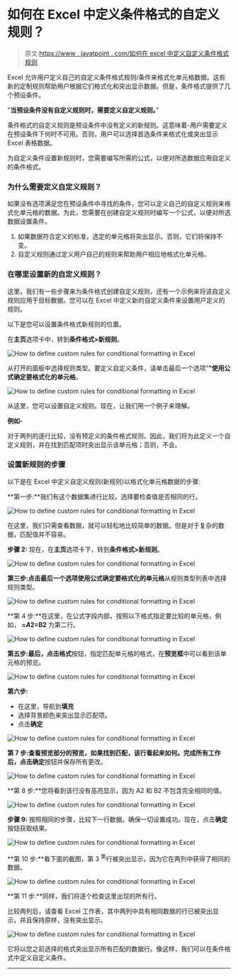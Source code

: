 # 如何在 Excel 中定义条件格式的自定义规则？

> 原文:[https://www . javatpoint . com/如何在 excel 中定义自定义条件格式规则](https://www.javatpoint.com/how-to-define-custom-rules-for-conditional-formatting-in-excel)

Excel 允许用户定义自己的自定义条件格式规则/条件来格式化单元格数据。这些新的定制规则帮助用户根据它们格式化和突出显示数据。但是，条件格式提供了几个预设条件。

"**当预设条件没有自定义规则时，需要定义自定义规则。**”

条件格式的自定义规则是预设条件中没有定义的新规则。这意味着-用户需要定义在预设条件下何时不可用。否则，用户可以选择首选条件来格式化或突出显示 Excel 表格数据。

为自定义条件设置新规则时，您需要编写所需的公式，以便对所选数据应用自定义的条件格式。

### 为什么需要定义自定义规则？

如果没有选项满足您在预设条件中寻找的条件，您可以定义自己的自定义规则来格式化单元格的数据。为此，您需要在创建自定义规则时编写一个公式，以便对所选数据设置条件。

1.  如果数据符合定义的标准，选定的单元格将突出显示。否则，它们将保持不变。
2.  自定义规则通过定义用户自己的规则来帮助用户相应地格式化单元格。

### 在哪里设置新的自定义规则？

这里，我们有一些步骤来为条件格式创建自定义规则，还有一个示例来将该自定义规则应用于目标数据。您可以在 Excel 中定义新的自定义条件来设置用户定义的规则。

以下是您可以设置条件格式新规则的位置。

在**主页**选项卡中，转到**条件格式>新规则**。

![How to define custom rules for conditional formatting in Excel](../Images/9ce50c37b6193a213992ed3d4414c76b.png)

从打开的面板中选择规则类型。要定义自定义条件，请单击最后一个选项“**”使用公式确定要格式化的单元格**。

![How to define custom rules for conditional formatting in Excel](../Images/4881a865db42e1d81514b82af6460e18.png)

从这里，您可以设置自定义规则。现在，让我们用一个例子来理解。

**例如-**

对于两列的逐行比较，没有预定义的条件格式规则。因此，我们将为此定义一个自定义规则，并在找到匹配项时突出显示该单元格；否则，不会。

### 设置新规则的步骤

以下是在 Excel 中定义自定义规则(新规则)以格式化单元格数据的步骤:

**第一步:**我们有这个数据集进行比较。选择要检查值是否相同的行。

![How to define custom rules for conditional formatting in Excel](../Images/1eb1e022434e228c0c8d83677f46ceba.png)

在这里，我们只需查看数据，就可以轻松地比较简单的数据。但是对于复杂的数据，匹配值并不容易。

**步骤 2:** 现在，在**主页**选项卡下，转到**条件格式>新规则**。

![How to define custom rules for conditional formatting in Excel](../Images/433a8594e4b3835a6696064807c31ae4.png)

**第三步:**点击最后一个选项**使用公式确定要格式化的单元格**从规则类型列表中选择规则类型。

![How to define custom rules for conditional formatting in Excel](../Images/3e685ce015cd06aa33c7f3d85e648974.png)

**第 4 步:**在这里，在公式字段内部，按照以下格式指定要比较的单元格，例如， **=$A2=$B2** 为第二行。

![How to define custom rules for conditional formatting in Excel](../Images/062be8902bb2eab6e43fe736a6cbb386.png)

**第五步:**最后，点击**格式**按钮，指定匹配单元格的格式，在**预览框**中可以看到该单元格的预览。

![How to define custom rules for conditional formatting in Excel](../Images/181409647a87881857b72f3212a5c9d9.png)

**第六步:**

*   在这里，导航到**填充**
*   选择背景颜色来突出显示匹配项。
*   点击**确定**

![How to define custom rules for conditional formatting in Excel](../Images/3b59e66bf35b8ee6d01296308d62967a.png)

**第 7 步:**查看预览部分的预览，如果找到匹配，该行看起来如何。完成所有工作后，点击**确定**按钮并保存所有更改。

![How to define custom rules for conditional formatting in Excel](../Images/45b83096eccb0ce0d2f136683162443d.png)

**第 8 步:**您将看到该行没有高亮显示，因为 A2 和 B2 不包含完全相同的值。

![How to define custom rules for conditional formatting in Excel](../Images/39b1a815e388296e01ff42ce253b515a.png)

**步骤 9:** 按照相同的步骤，比较下一行数据。确保一切设置成功。现在，点击**确定**按钮获取结果。

![How to define custom rules for conditional formatting in Excel](../Images/86b8728dcbb4ef6a20ee764083e67f85.png)

**第 10 步:**看下面的截图，第 3 <sup>第</sup>行被突出显示，因为它在两列中获得了相同的数据。

![How to define custom rules for conditional formatting in Excel](../Images/4ecfaead73a3e7699c68041a29732702.png)

**第 11 步:**同样，我们将逐个检查这里出现的所有行。

比较两列后，请查看 Excel 工作表，其中两列中具有相同数据的行已被突出显示，并且保持原样，没有突出显示。

![How to define custom rules for conditional formatting in Excel](../Images/92fa88552d5a67a51dd4e785dad3e008.png)

它将以您之前选择的格式突出显示所有匹配的数据行。像这样，我们可以在条件格式中定义自定义条件。

* * *